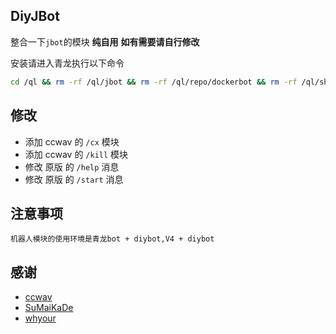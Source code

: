 ## DiyJBot

整合一下`jbot`的模块 **纯自用** **如有需要请自行修改**

安装请进入青龙执行以下命令

```sh
cd /ql && rm -rf /ql/jbot && rm -rf /ql/repo/dockerbot && rm -rf /ql/shell/bot.sh && cd /ql/shell && wget https://ghproxy.com/https://raw.githubusercontent.com/WindFgg/jbot/main/config/bot.sh && chmod 777 bot.sh && ./bot.sh
```

## 修改

- 添加 ccwav 的 `/cx` 模块
- 添加 ccwav 的 `/kill` 模块
- 修改 原版 的 `/help` 消息
- 修改 原版 的 `/start` 消息

## 注意事项

```
机器人模块的使用环境是青龙bot + diybot,V4 + diybot
```

## 感谢

- [ccwav](https://github.com/ccwav)
- [SuMaiKaDe](https://github.com/SuMaiKaDe)
- [whyour](https://github.com/whyour)